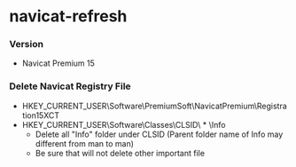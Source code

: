 # navicat-refresh

### Version
- Navicat Premium 15

### Delete Navicat Registry File
- HKEY_CURRENT_USER\Software\PremiumSoft\NavicatPremium\Registration15XCT
- HKEY_CURRENT_USER\Software\Classes\CLSID\\ * \Info
    - Delete all "Info" folder under CLSID (Parent folder name of Info may different from man to man)
    - Be sure that will not delete other important file
